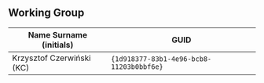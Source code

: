 ## Working Group

| Name Surname (initials)   | GUID                                     |
|---------------------------|------------------------------------------|
| Krzysztof Czerwiński (KC) | `{1d918377-83b1-4e96-bcb8-11203b0bbf6e}` |
